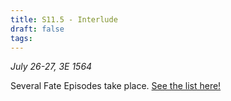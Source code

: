 ```yaml
---
title: S11.5 - Interlude
draft: false
tags:
---
```

*July 26-27, 3E 1564*

Several Fate Episodes take place.
[See the list here!](Story/Fate-Episodes/S11-12/)